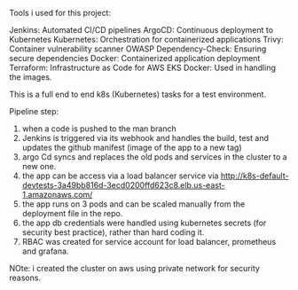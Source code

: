 Tools i used for this project:

Jenkins: Automated CI/CD pipelines
ArgoCD: Continuous deployment to Kubernetes
Kubernetes: Orchestration for containerized applications
Trivy: Container vulnerability scanner
OWASP Dependency-Check: Ensuring secure dependencies
Docker: Containerized application deployment
Terraform: Infrastructure as Code for AWS EKS
Docker: Used in handling the images.

This is a full end to end k8s (Kubernetes) tasks for a test environment.

Pipeline step:

1. when a code is pushed to the man branch
2. Jenkins is triggered via its webhook and handles the build, test and updates the github manifest (image of the app to a new tag)
3. argo Cd syncs and replaces the old pods and services in the cluster to a new one.
4. the app can be access via a load balancer service  via  http://k8s-default-devtests-3a49bb816d-3ecd0200ffd623c8.elb.us-east-1.amazonaws.com/
5. the app runs on 3 pods and can be scaled manually from the deployment file in the repo.
6. the app db credentials were handled using kubernetes secrets (for security best practice), rather than hard coding it.
7. RBAC was created for service account for load balancer, prometheus and grafana.

NOte: i created the cluster on aws using private network for security reasons.


